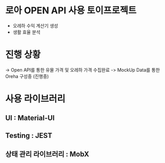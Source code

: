 # 로아 OPEN API 사용 토이프로젝트

- 오레하 수익 계산기 생성
- 생활 효율 분석

# 진행 상황

-> Open API를 통한 유물 가격 및 오레하 가격 수집완료
-> MockUp Data를 통한 Oreha 구성중 (진행중)

# 사용 라이브러리

## UI : Material-UI

## Testing : JEST

## 상태 관리 라이브러리 : MobX
